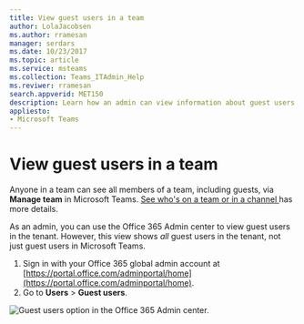```yaml
---
title: View guest users in a team
author: LolaJacobsen
ms.author: rramesan
manager: serdars
ms.date: 10/23/2017
ms.topic: article
ms.service: msteams
ms.collection: Teams_ITAdmin_Help
ms.reviwer: rramesan
search.appverid: MET150
description: Learn how an admin can view information about guest users in Microsoft Teams.
appliesto: 
- Microsoft Teams
---
```


View guest users in a team
==========================
Anyone in a team can see all members of a team, including guests, via **Manage team** in Microsoft Teams.  [See who's on a team or in a channel ](https://support.office.com/article/see-who-s-on-a-team-or-in-a-channel-5c6be9be-9c45-4a0f-a1a0-f332b23cb6b7) has more details.

As an admin, you can use the Office 365 Admin center to view guest users in the tenant. However, this view shows *all* guest users in the tenant,  not just guest users in Microsoft Teams.
1. Sign in with your Office 365 global admin account at [https://portal.office.com/adminportal/home](https://portal.office.com/adminportal/home).
2. Go to **Users** > **Guest users**.

![Guest users option in the Office 365 Admin center.](media/95b83ff5-72ef-4668-b541-4e25b767620a.png)
  
